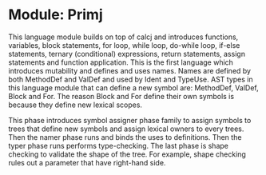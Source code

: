 # Module: Primj

This language module builds on top of calcj and introduces functions,
variables, block statements, for loop, while loop, do-while loop, if-else
statements, ternary (conditional) expressions, return statements, assign
statements and function application. This is the first language which
introduces mutability and defines and uses names. Names are defined by both
MethodDef and ValDef and used by Ident and TypeUse. AST types in this language
module that can define a new symbol are: MethodDef, ValDef, Block and For. The
reason Block and For define their own symbols is because they define new
lexical scopes.

This phase introduces symbol assigner phase family to assign symbols to trees
that define new symbols and assign lexical owners to every trees. Then the
namer phase runs and binds the uses to definitions. Then the typer phase runs
performs type-checking. The last phase is shape checking to validate the shape
of the tree. For example, shape checking rules out a parameter that have
right-hand side.


